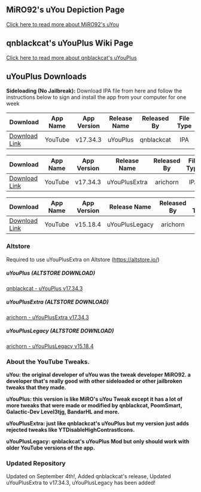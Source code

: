 ## MiRO92's uYou Depiction Page
[Click here to read more about MiRO92's uYou](https://miro92.com/repo/depictions/?p=com.miro.uyou)
## qnblackcat's uYouPlus Wiki Page
[Click here to read more about qnblackcat's uYouPlus](https://github.com/qnblackcat/uYouPlus/wiki)
## uYouPlus Downloads

**Sideloading (No Jailbreak):** 
     Download IPA file from here and follow the instructions below to sign and install the app from your computer for one week
 
   | Download | App Name | App Version | Release Name | Released By | File Type |
   |----------|:------:|:-------:|:------:|:---------:|:---------:|
   | [Download Link](https://github.com/qnblackcat/uYouPlus/releases/download/v17.34.3-2.1/uYouPlus_17.34.3_2.1.ipa) | YouTube | v17.34.3 | uYouPlus | qnblackcat | IPA |
 
   | Download | App Name | App Version | Release Name | Released By | File Type |
   |----------|:------:|:-------:|:------:|:---------:|:---------:|
   | [Download Link](https://github.com/arichorn/uYouPlusExtra/releases/download/v17.34.3-2.1-(132)/uYouPlus_17.34.3_2.1_F2.ipa) | YouTube | v17.34.3 | uYouPlusExtra | arichorn | IPA |
       
   | Download | App Name | App Version | Release Name | Released By | File Type |
   |----------|:------:|:-------:|:----:|:---------:|:---------:|
   | [Download Link](https://github.com/arichorn/uYouPlusExtra/releases/download/v15.18.4-2.1-(137)/uYouPlusLegacy_15.18.4_2.1.ipa) | YouTube | v15.18.4 | uYouPlusLegacy | arichorn | IPA |

### Altstore
Required to use uYouPlusExtra on Altstore (https://altstore.io/)

##### uYouPlus (ALTSTORE DOWNLOAD)
[qnblackcat - uYouPlus v17.34.3](https://tinyurl.com/3vjyvwwe)
##### uYouPlusExtra (ALTSTORE DOWNLOAD)
[arichorn - uYouPlusExtra v17.34.3](https://tinyurl.com/4yw25d72)
##### uYouPlusLegacy (ALTSTORE DOWNLOAD)
[arichorn - uYouPlusLegacy v15.18.4](https://tinyurl.com/bddarssc)

### About the YouTube Tweaks.
**uYou: the original developer of uYou was the tweak developer MiRO92. a developer that's really good with other sideloaded or other jailbroken tweaks that they made.**

**uYouPlus: this version is like MiRO's uYou Tweak except it has a lot of more tweaks that were made or modified by qnblackcat, PoomSmart, Galactic-Dev Level3tjg, BandarHL and more.**

**uYouPlusExtra: just like qnblackcat's uYouPlus but my version just adds rejected tweaks like YTDisableHighContrastIcons.**

**uYouPlusLegacy: qnblackcat's uYouPlus Mod but only should work with older YouTube versions of the app.**

### Updated Repository
Updated on September 4th!,
Added qnblackcat's release,
Updated uYouPlusExtra to v17.34.3,
uYouPlusLegacy has been added!
